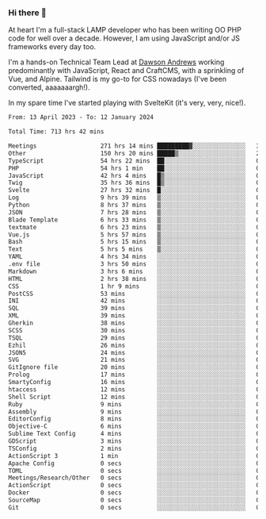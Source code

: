 ### Hi there 👋

<!--
**JamesNock/JamesNock** is a ✨ _special_ ✨ repository because its `README.md` (this file) appears on your GitHub profile.

Here are some ideas to get you started:

- 🔭 I’m currently working on ...
- 🌱 I’m currently learning ...
- 👯 I’m looking to collaborate on ...
- 🤔 I’m looking for help with ...
- 💬 Ask me about ...
- 📫 How to reach me: ...
- 😄 Pronouns: ...
- ⚡ Fun fact: ...
-->
At heart I'm a full-stack LAMP developer who has been writing OO PHP code for well over a decade. However, I am using JavaScript and/or JS frameworks every day too.

I'm a hands-on Technical Team Lead at [Dawson Andrews](https://www.dawsonandrews.com/) working predominantly with JavaScript, React and CraftCMS, with a sprinkling of Vue, and Alpine. Tailwind is my go-to for CSS nowadays (I've been converted, aaaaaaargh!).

In my spare time I've started playing with SvelteKit (it's very, very, nice!).

<!--START_SECTION:waka-->

```txt
From: 13 April 2023 - To: 12 January 2024

Total Time: 713 hrs 42 mins

Meetings                  271 hrs 14 mins █████████▓░░░░░░░░░░░░░░░   38.02 %
Other                     150 hrs 20 mins █████▒░░░░░░░░░░░░░░░░░░░   21.07 %
TypeScript                54 hrs 22 mins  ██░░░░░░░░░░░░░░░░░░░░░░░   07.62 %
PHP                       54 hrs 1 min    ██░░░░░░░░░░░░░░░░░░░░░░░   07.57 %
JavaScript                42 hrs 4 mins   █▒░░░░░░░░░░░░░░░░░░░░░░░   05.90 %
Twig                      35 hrs 36 mins  █▒░░░░░░░░░░░░░░░░░░░░░░░   04.99 %
Svelte                    27 hrs 32 mins  █░░░░░░░░░░░░░░░░░░░░░░░░   03.86 %
Log                       9 hrs 39 mins   ▒░░░░░░░░░░░░░░░░░░░░░░░░   01.35 %
Python                    8 hrs 37 mins   ▒░░░░░░░░░░░░░░░░░░░░░░░░   01.21 %
JSON                      7 hrs 28 mins   ▒░░░░░░░░░░░░░░░░░░░░░░░░   01.05 %
Blade Template            6 hrs 33 mins   ▒░░░░░░░░░░░░░░░░░░░░░░░░   00.92 %
textmate                  6 hrs 23 mins   ▒░░░░░░░░░░░░░░░░░░░░░░░░   00.90 %
Vue.js                    5 hrs 57 mins   ▒░░░░░░░░░░░░░░░░░░░░░░░░   00.83 %
Bash                      5 hrs 15 mins   ▒░░░░░░░░░░░░░░░░░░░░░░░░   00.74 %
Text                      5 hrs 5 mins    ▒░░░░░░░░░░░░░░░░░░░░░░░░   00.71 %
YAML                      4 hrs 34 mins   ░░░░░░░░░░░░░░░░░░░░░░░░░   00.64 %
.env file                 3 hrs 50 mins   ░░░░░░░░░░░░░░░░░░░░░░░░░   00.54 %
Markdown                  3 hrs 6 mins    ░░░░░░░░░░░░░░░░░░░░░░░░░   00.44 %
HTML                      2 hrs 38 mins   ░░░░░░░░░░░░░░░░░░░░░░░░░   00.37 %
CSS                       1 hr 9 mins     ░░░░░░░░░░░░░░░░░░░░░░░░░   00.16 %
PostCSS                   53 mins         ░░░░░░░░░░░░░░░░░░░░░░░░░   00.13 %
INI                       42 mins         ░░░░░░░░░░░░░░░░░░░░░░░░░   00.10 %
SQL                       39 mins         ░░░░░░░░░░░░░░░░░░░░░░░░░   00.09 %
XML                       39 mins         ░░░░░░░░░░░░░░░░░░░░░░░░░   00.09 %
Gherkin                   38 mins         ░░░░░░░░░░░░░░░░░░░░░░░░░   00.09 %
SCSS                      30 mins         ░░░░░░░░░░░░░░░░░░░░░░░░░   00.07 %
TSQL                      29 mins         ░░░░░░░░░░░░░░░░░░░░░░░░░   00.07 %
Ezhil                     26 mins         ░░░░░░░░░░░░░░░░░░░░░░░░░   00.06 %
JSON5                     24 mins         ░░░░░░░░░░░░░░░░░░░░░░░░░   00.06 %
SVG                       21 mins         ░░░░░░░░░░░░░░░░░░░░░░░░░   00.05 %
GitIgnore file            20 mins         ░░░░░░░░░░░░░░░░░░░░░░░░░   00.05 %
Prolog                    17 mins         ░░░░░░░░░░░░░░░░░░░░░░░░░   00.04 %
SmartyConfig              16 mins         ░░░░░░░░░░░░░░░░░░░░░░░░░   00.04 %
htaccess                  12 mins         ░░░░░░░░░░░░░░░░░░░░░░░░░   00.03 %
Shell Script              12 mins         ░░░░░░░░░░░░░░░░░░░░░░░░░   00.03 %
Ruby                      9 mins          ░░░░░░░░░░░░░░░░░░░░░░░░░   00.02 %
Assembly                  9 mins          ░░░░░░░░░░░░░░░░░░░░░░░░░   00.02 %
EditorConfig              8 mins          ░░░░░░░░░░░░░░░░░░░░░░░░░   00.02 %
Objective-C               6 mins          ░░░░░░░░░░░░░░░░░░░░░░░░░   00.02 %
Sublime Text Config       4 mins          ░░░░░░░░░░░░░░░░░░░░░░░░░   00.01 %
GDScript                  3 mins          ░░░░░░░░░░░░░░░░░░░░░░░░░   00.01 %
TSConfig                  2 mins          ░░░░░░░░░░░░░░░░░░░░░░░░░   00.01 %
ActionScript 3            1 min           ░░░░░░░░░░░░░░░░░░░░░░░░░   00.00 %
Apache Config             0 secs          ░░░░░░░░░░░░░░░░░░░░░░░░░   00.00 %
TOML                      0 secs          ░░░░░░░░░░░░░░░░░░░░░░░░░   00.00 %
Meetings/Research/Other   0 secs          ░░░░░░░░░░░░░░░░░░░░░░░░░   00.00 %
ActionScript              0 secs          ░░░░░░░░░░░░░░░░░░░░░░░░░   00.00 %
Docker                    0 secs          ░░░░░░░░░░░░░░░░░░░░░░░░░   00.00 %
SourceMap                 0 secs          ░░░░░░░░░░░░░░░░░░░░░░░░░   00.00 %
Git                       0 secs          ░░░░░░░░░░░░░░░░░░░░░░░░░   00.00 %
```

<!--END_SECTION:waka-->
